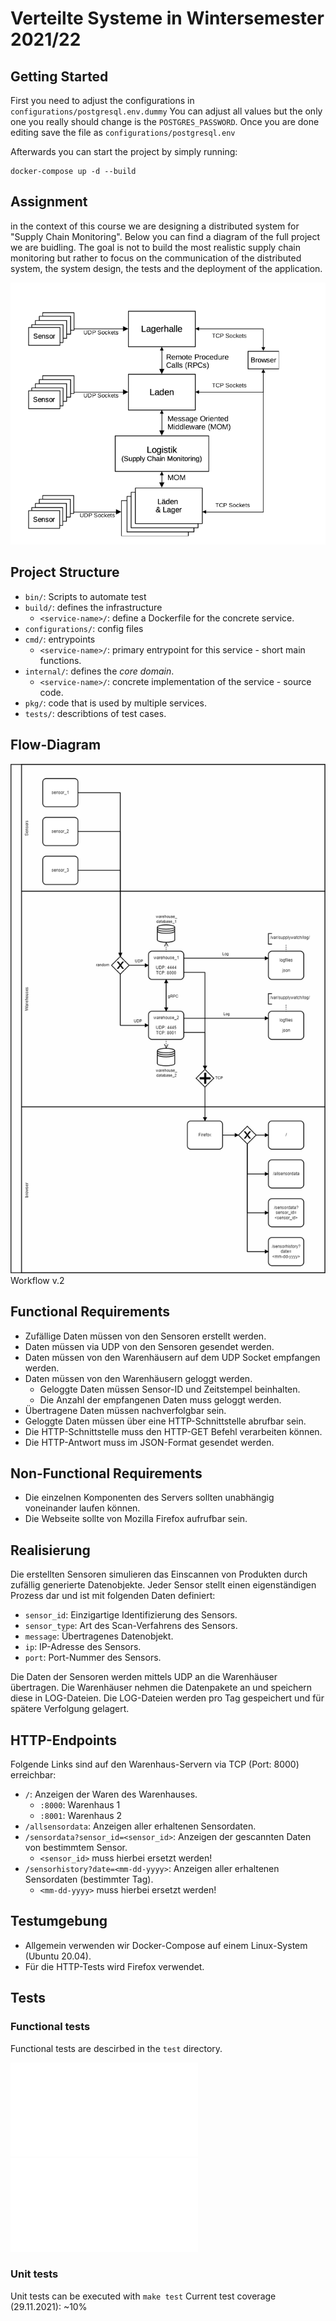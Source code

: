 # Verteilte Systeme in Wintersemester 2021/22

## Getting Started

First you need to adjust the configurations in `configurations/postgresql.env.dummy`
You can adjust all values but the only one you really should change is the `POSTGRES_PASSWORD`.
Once you are done editing save the file as `configurations/postgresql.env`

Afterwards you can start the project by simply running:

```
docker-compose up -d --build
```

## Assignment

in the context of this course we are designing a distributed system for "Supply Chain Monitoring".
Below you can find a diagram of the full project we are buidling. The goal is not to build the most
realistic supply chain monitoring but rather to focus on the communication of the distributed system,
the system design, the tests and the deployment of the application.

![Architecture Diagramm](media/images/architecture.png)

## Project Structure

* `bin/`: Scripts to automate test
* `build/`: defines the infrastructure
  * `<service-name>/`: define a Dockerfile for the concrete service.
* `configurations/`: config files
* `cmd/`: entrypoints
  * `<service-name>/`: primary entrypoint for this service - short main functions.
* `internal/`: defines the _core domain_.
  * `<service-name>/`: concrete implementation of the service - source code.
* `pkg/`: code that is used by multiple services.
* `tests/`: describtions of test cases.

## Flow-Diagram

![Workflow Diagramm](media/images/Workflow_2.png)
Workflow v.2

## Functional Requirements

* Zufällige Daten müssen von den Sensoren erstellt werden.
* Daten müssen via UDP von den Sensoren gesendet werden.
* Daten müssen von den Warenhäusern auf dem UDP Socket empfangen werden.
* Daten müssen von den Warenhäusern geloggt werden.
  * Geloggte Daten müssen Sensor-ID und Zeitstempel beinhalten.
  * Die Anzahl der empfangenen Daten muss geloggt werden.
* Übertragene Daten müssen nachverfolgbar sein.
* Geloggte Daten müssen über eine HTTP-Schnittstelle abrufbar sein.
* Die HTTP-Schnittstelle muss den HTTP-GET Befehl verarbeiten können.
* Die HTTP-Antwort muss im JSON-Format gesendet werden.

## Non-Functional Requirements

* Die einzelnen Komponenten des Servers sollten unabhängig voneinander laufen können.
* Die Webseite sollte von Mozilla Firefox aufrufbar sein.

## Realisierung

Die erstellten Sensoren simulieren das Einscannen von Produkten durch zufällig generierte Datenobjekte. Jeder Sensor stellt einen eigenständigen Prozess dar und ist mit folgenden Daten definiert:
* `sensor_id`: Einzigartige Identifizierung des Sensors.
* `sensor_type`: Art des Scan-Verfahrens des Sensors.
* `message`: Übertragenes Datenobjekt.
* `ip`: IP-Adresse des Sensors.
* `port`: Port-Nummer des Sensors.

Die Daten der Sensoren werden mittels UDP an die Warenhäuser übertragen.
Die Warenhäuser nehmen die Datenpakete an und speichern diese in LOG-Dateien.
Die LOG-Dateien werden pro Tag gespeichert und für spätere Verfolgung gelagert.

## HTTP-Endpoints

Folgende Links sind auf den Warenhaus-Servern via TCP (Port: 8000) erreichbar:
* `/`: Anzeigen der Waren des Warenhauses.
  * `:8000`: Warenhaus 1
  * `:8001`: Warenhaus 2
* `/allsensordata`: Anzeigen aller erhaltenen Sensordaten.
* `/sensordata?sensor_id=<sensor_id>`: Anzeigen der gescannten Daten von bestimmtem Sensor.
  * `<sensor_id>` muss hierbei ersetzt werden!
* `/sensorhistory?date=<mm-dd-yyyy>`: Anzeigen aller erhaltenen Sensordaten (bestimmter Tag).
  * `<mm-dd-yyyy>` muss hierbei ersetzt werden!


## Testumgebung

* Allgemein verwenden wir Docker-Compose auf einem Linux-System (Ubuntu 20.04).
* Für die HTTP-Tests wird Firefox verwendet.

## Tests

### Functional tests

Functional tests are descirbed in the `test` directory.

![UDP Test](tests/sensor-udp-test.md)
![HTTP Test](tests/http-tests.md)

### Unit tests

Unit tests can be executed with `make test`
Current test coverage (29.11.2021): ~10%
